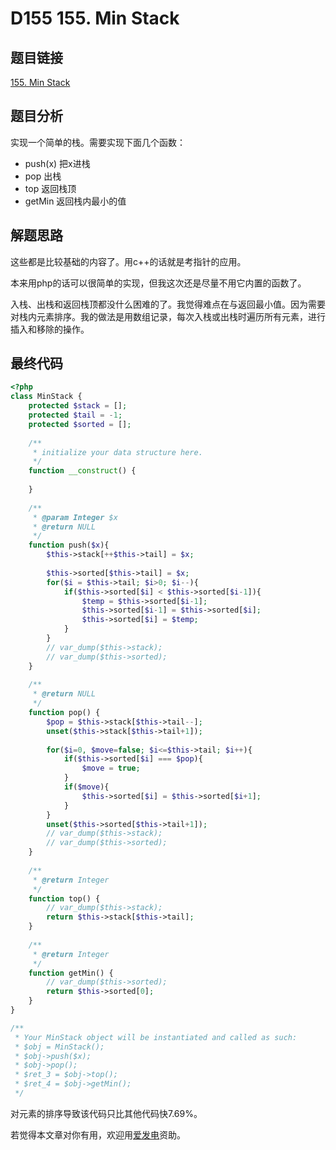# D155 155. Min Stack

## 题目链接

[155. Min Stack](https://leetcode.com/problems/min-stack/)

## 题目分析

实现一个简单的栈。需要实现下面几个函数：

* push\(x\) 把x进栈
* pop 出栈
* top 返回栈顶
* getMin 返回栈内最小的值

## 解题思路

这些都是比较基础的内容了。用c++的话就是考指针的应用。

本来用php的话可以很简单的实现，但我这次还是尽量不用它内置的函数了。

入栈、出栈和返回栈顶都没什么困难的了。我觉得难点在与返回最小值。因为需要对栈内元素排序。我的做法是用数组记录，每次入栈或出栈时遍历所有元素，进行插入和移除的操作。

## 最终代码

```php
<?php
class MinStack {    
    protected $stack = [];
    protected $tail = -1;
    protected $sorted = [];
    
    /**
     * initialize your data structure here.
     */
    function __construct() {
        
    }
  
    /**
     * @param Integer $x
     * @return NULL
     */
    function push($x){
        $this->stack[++$this->tail] = $x;
        
        $this->sorted[$this->tail] = $x;
        for($i = $this->tail; $i>0; $i--){
            if($this->sorted[$i] < $this->sorted[$i-1]){
                $temp = $this->sorted[$i-1];
                $this->sorted[$i-1] = $this->sorted[$i];
                $this->sorted[$i] = $temp;
            }
        }
        // var_dump($this->stack);
        // var_dump($this->sorted);
    }
  
    /**
     * @return NULL
     */
    function pop() {
        $pop = $this->stack[$this->tail--];
        unset($this->stack[$this->tail+1]);
        
        for($i=0, $move=false; $i<=$this->tail; $i++){
            if($this->sorted[$i] === $pop){
                $move = true;
            }
            if($move){
                $this->sorted[$i] = $this->sorted[$i+1];
            }
        }
        unset($this->sorted[$this->tail+1]);
        // var_dump($this->stack);
        // var_dump($this->sorted);
    }
  
    /**
     * @return Integer
     */
    function top() {
        // var_dump($this->stack);
        return $this->stack[$this->tail];
    }
  
    /**
     * @return Integer
     */
    function getMin() {
        // var_dump($this->sorted);
        return $this->sorted[0];
    }
}

/**
 * Your MinStack object will be instantiated and called as such:
 * $obj = MinStack();
 * $obj->push($x);
 * $obj->pop();
 * $ret_3 = $obj->top();
 * $ret_4 = $obj->getMin();
 */
```

对元素的排序导致该代码只比其他代码快7.69%。



若觉得本文章对你有用，欢迎用[爱发电](https://afdian.net/@skys215)资助。

